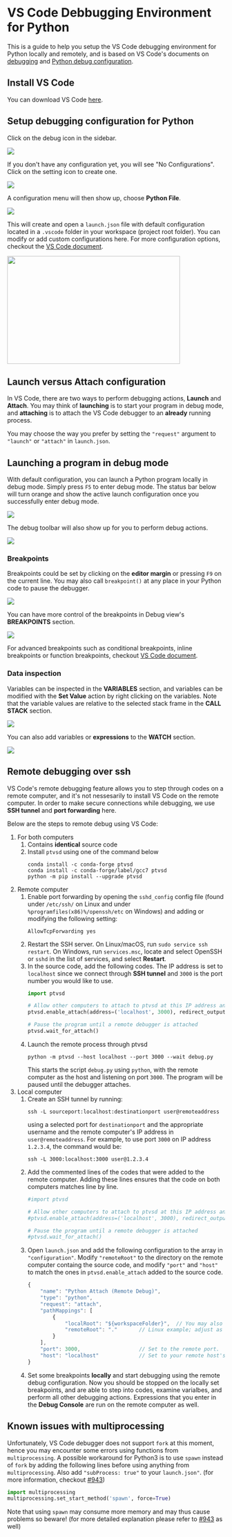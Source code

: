 # VS Code Debbugging Environment for Python
This is a guide to help you setup the VS Code debugging environment for Python locally and remotely, and is based on VS Code's documents on [debugging](https://code.visualstudio.com/docs/editor/debugging) and [Python debug configuration](https://code.visualstudio.com/docs/python/debugging).

## Install VS Code
You can download VS Code [here](https://code.visualstudio.com/).

## Setup debugging configuration for Python
Click on the debug icon in the sidebar.

![](images/debug_icon.png)

If you don't have any configuration yet, you will see "No Configurations". Click on the setting icon to create one.

![](images/no_configuration.png)

A configuration menu will then show up, choose **Python File**.

![](images/python_configuration.png)

This will create and open a `launch.json` file with default configuration located in a `.vscode` folder in your workspace (project root folder). You can modify or add custom configurations here. For more configuration options, checkout the [VS Code document](https://code.visualstudio.com/docs/python/debugging#_set-configuration-options).

<img src="images/launch_json.png" width="400" height="250">

## Launch versus Attach configuration
In VS Code, there are two ways to perform debugging actions, **Launch** and **Attach**. You may think of **launching** is to start your program in debug mode, and **attaching** is to attach the VS Code debugger to an **already** running process.

You may choose the way you prefer by setting the `"request"` argument to `"launch"` or `"attach"` in `launch.json`.

## Launching a program in debug mode
With default configuration, you can launch a Python program locally in debug mode. Simply press `F5` to enter debug mode. The status bar below will turn orange and show the active launch configuration once you successfully enter debug mode.

![](images/debug_mode.png)

The debug toolbar will also show up for you to perform debug actions.

![](images/debug_toolbar.png)

### Breakpoints
Breakpoints could be set by clicking on the **editor margin** or pressing `F9` on the current line. You may also call `breakpoint()` at any place in your Python code to pause the debugger.

![](images/breakpoint.png)

You can have more control of the breakpoints in Debug view's **BREAKPOINTS** section.

![](images/breakpoint_section.png)

For advanced breakpoints such as conditional breakpoints, inline breakpoints or function breakpoints, checkout [VS Code document](https://code.visualstudio.com/docs/editor/debugging#_advanced-breakpoint-topics).

### Data inspection
Variables can be inspected in the **VARIABLES** section, and variables can be modified with the **Set Value** action by right clicking on the variables. Note that the variable values are relative to the selected stack frame in the **CALL STACK** section.

![](images/variables.png)

You can also add variables or **expressions** to the **WATCH** section.

![](images/watch.png)

## Remote debugging over ssh
VS Code's remote debugging feature allows you to step through codes on a remote computer, and it's not nessesarily to install VS Code on the remote computer. In order to make secure connections while debugging, we use **SSH tunnel** and **port forwarding** here.

Below are the steps to remote debug using VS Code:
1. For both computers
    1. Contains **identical** source code
    2. Install `ptvsd` using one of the command below
        ```
        conda install -c conda-forge ptvsd
        conda install -c conda-forge/label/gcc7 ptvsd
        python -m pip install --upgrade ptvsd
        ```
2. Remote computer
    1. Enable port forwarding by opening the `sshd_config` config file (found under `/etc/ssh/` on Linux and under `%programfiles(x86)%/openssh/etc` on Windows) and adding or modifying the following setting:
        ```
        AllowTcpForwarding yes
        ```
    2. Restart the SSH server. On Linux/macOS, run `sudo service ssh restart`. On Windows, run `services.msc`, locate and select OpenSSH or `sshd` in the list of services, and select **Restart**.
    3. In the source code, add the following codes. The IP address is set to `localhost` since we connect through **SSH tunnel** and `3000` is the port number you would like to use.
        ```python
        import ptvsd

        # Allow other computers to attach to ptvsd at this IP address and port.
        ptvsd.enable_attach(address=('localhost', 3000), redirect_output=True)

        # Pause the program until a remote debugger is attached
        ptvsd.wait_for_attach()
        ```
    4. Launch the remote process through ptvsd
        ```
        python -m ptvsd --host localhost --port 3000 --wait debug.py
        ```
        This starts the script `debug.py` using `python`, with the remote computer as the host and listening on port `3000`. The program will be paused until the debugger attaches.
3. Local computer
    1. Create an SSH tunnel by running:
        ```
        ssh -L sourceport:localhost:destinationport user@remoteaddress
        ```
        using a selected port for `destinationport` and the appropriate username and the remote computer's IP address in `user@remoteaddress`. For example, to use port `3000` on IP address `1.2.3.4`, the command would be:
        ```
        ssh -L 3000:localhost:3000 user@1.2.3.4
        ```
    2. Add the commented lines of the codes that were added to the remote computer. Adding these lines ensures that the code on both computers matches line by line.
        ```python
        #import ptvsd

        # Allow other computers to attach to ptvsd at this IP address and port.
        #ptvsd.enable_attach(address=('localhost', 3000), redirect_output=True)

        # Pause the program until a remote debugger is attached
        #ptvsd.wait_for_attach()
        ```
    3. Open `launch.json` and add the following configuration to the array in `"configuration"`. Modify `"remoteRoot"` to the directory on the remote computer containg the source code, and modify `"port"` and `"host"` to match the ones in `ptvsd.enable_attach` added to the source code.
        ```javascript
        {
            "name": "Python Attach (Remote Debug)",
            "type": "python",
            "request": "attach",
            "pathMappings": [
                {
                    "localRoot": "${workspaceFolder}",  // You may also manually specify the directory containing your source code.
                    "remoteRoot": "."       // Linux example; adjust as necessary for your OS and situation.
                }
            ],
            "port": 3000,                   // Set to the remote port.
            "host": "localhost"             // Set to your remote host's public IP address.
        }
        ```
    4. Set some breakpoints **locally** and start debugging using the remote debug configuration. Now you should be stopped on the locally set breakpoints, and are able to step into codes, examine varialbes, and perform all other debugging actions. Expressions that you enter in the **Debug Console** are run on the remote computer as well.

## Known issues with multiprocessing
Unfortunately, VS Code debugger does not support `fork` at this moment, hence you may encounter some errors using functions from `multiprocessing`. A possible workaround for Python3 is to use `spawn` instead of `fork` by adding the following lines before using anything from `multiprocessing`. Also add `"subProcess: true"` to your `launch.json"`. (for more information, checkout [#943](https://github.com/microsoft/ptvsd/issues/943))
```python
import multiprocessing
multiprocessing.set_start_method('spawn', force=True)
```
Note that using `spawn` may consume more memory and may thus cause problems so beware! (for more detailed explanation please refer to [#943](https://github.com/microsoft/ptvsd/issues/943#issuecomment-481148979) as well)

